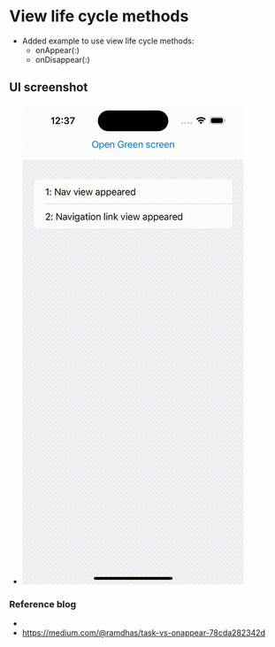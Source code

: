 #  View life cycle methods

- Added example to use view life cycle methods:
  - onAppear(:)
  - onDisappear(:)

## UI screenshot
- ![OnViewAppearDisAppearExample](./OnViewAppearDisAppearExample.gif)

### Reference blog
- 
- https://medium.com/@ramdhas/task-vs-onappear-78cda282342d
